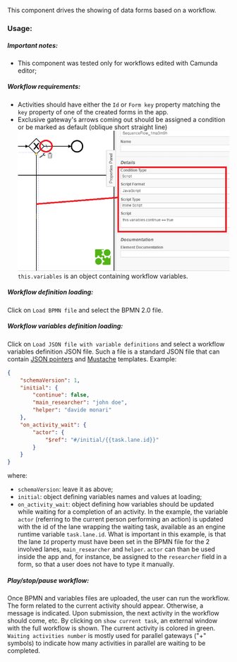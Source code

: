This component drives the showing of data forms based on a workflow.

### Usage:

##### Important notes:

- This component was tested only for workflows edited with Camunda editor;

##### Workflow requirements:

- Activities should have either the ``Id`` or ``Form key`` property matching the ``key`` property of one of the created forms in the app.
- Exclusive gateway's arrows coming out should be assigned a condition or be marked as default (oblique short straight line)
![Exclusive gateway](images/excl_gateway.png)
``this.variables`` is an object containing workflow variables.

##### Workflow definition loading:

Click on ``Load BPMN file`` and select the BPMN 2.0 file.

##### Workflow variables definition loading:

Click on ``Load JSON file with variable definitions`` and select a workflow variables definition JSON file. Such a file is a standard JSON file that can contain [JSON pointers](https://tools.ietf.org/html/rfc6901) and [Mustache](https://github.com/janl/mustache.js) templates. Example:

```json
{
	"schemaVersion": 1,
	"initial": {
		"continue": false,
		"main_researcher": "john doe",
		"helper": "davide monari"
	},
	"on_activity_wait": {
		"actor": {
			"$ref": "#/initial/{{task.lane.id}}"
		}
	}
}
```

where:
- ``schemaVersion``: leave it as above;
- ``initial``: object defining variables names and values at loading;
- ``on_activity_wait``: object defining how variables should be updated while waiting for a completion of an activity. In the example, the variable ``actor`` (referring to the current person performing an action) is updated with the id of the lane wrapping the waiting task, available as an engine runtime variable ``task.lane.id``. What is important in this example, is that the lane ``Id`` property must have been set in the BPMN file for the 2 involved lanes, ``main_researcher`` and ``helper``. ``actor`` can than be used inside the app and, for instance, be assigned to the ``researcher`` field in a form, so that a user does not have to type it manually.

##### Play/stop/pause workflow:

Once BPMN and variables files are uploaded, the user can run the workflow. The form related to the current activity should appear. Otherwise, a message is indicated. Upon submission, the next activity in the workflow should come, etc. By clicking on ``show current task``, an external window with the full workflow is shown. The current activity is colored in green. ``Waiting activities number`` is mostly used for parallel gateways ("+" symbols) to indicate how many activities in parallel are waiting to be completed.

